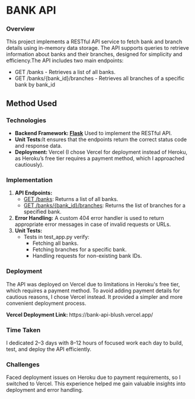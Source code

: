 <h1>BANK API</h1>
<h3>Overview</h3>
<p>This project implements a RESTful API service to fetch bank and branch details using in-memory data storage. The API supports queries to retrieve information about banks and their branches, designed for simplicity and efficiency.The API includes two main endpoints:</p>
<ul>
<li>GET /banks - Retrieves a list of all banks.</li>
<li>GET /banks/{bank_id}/branches - Retrieves all branches of a specific bank by bank_id</li>
</ul>
<h2>Method Used</h2>
<h3>Technologies</h3>
<ul>
<li><b>Backend Framework: <u>Flask</u></b> Used to implement the RESTful API.</li>
<li><b>Unit Tests:</b>It ensures that the endpoints return the correct status code and response data.</li>
<li><b>Deployment: </b>Vercel (I chose Vercel for deployment instead of Heroku, as Heroku’s free tier requires a payment method, which I approached cautiously).</li>
</ul>
<h3>Implementation</h3>
<ol>
<li>
<b>API Endpoints:</b>
<ul>
<li><u>GET /banks</u>: Returns a list of all banks.</li>
<li><u>GET /banks/{bank_id}/branches</u>: Returns the list of branches for a specified bank.
</li>
</ul>
</li>
<li><b>Error Handling:</b> A custom 404 error handler is used to return appropriate error messages in case of invalid requests or URLs.</li>
<li><b>Unit Tests:</b>
<ul>
<li>Tests in test_app.py verify:
<ul>
<li>Fetching all banks.</li>
<li>Fetching branches for a specific bank.</li>
<li>Handling requests for non-existing bank IDs.</li>
</ul>
</li>
</ul>
</li>
</ol>
<h3>Deployment</h3>
<p>The API was deployed on Vercel due to limitations in Heroku's free tier, which requires a payment method. To avoid adding payment details for cautious reasons, I chose Vercel instead. It provided a simpler and more convenient deployment process.</p>
<b>Vercel Deployment Link: </b> https://bank-api-blush.vercel.app/
</ul>
<h3>Time Taken</h3>
<p>I dedicated 2–3 days with 8–12 hours of focused work each day to build, test, and deploy the API efficiently.</p>
<h3>Challenges</h3>
<p>Faced deployment issues on Heroku due to payment requirements, so I switched to Vercel. This experience helped me gain valuable insights into deployment and error handling.</p>
